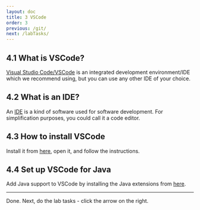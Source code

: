 ```yaml
---
layout: doc
title: 3 VSCode
order: 3
previous: /git/
next: /labTasks/
---
```


## 4.1 What is VSCode?
[Visual Studio Code/VSCode](https://code.visualstudio.com/) is an integrated development environment/IDE which we recommend using, but you can use any other IDE of your choice.

## 4.2 What is an IDE?
An [IDE](https://en.wikipedia.org/wiki/Integrated_development_environment) is a kind of software used for software development. For simplification purposes, you could call it a code editor.

## 4.3 How to install VSCode
Install it from [here](https://code.visualstudio.com/), open it, and follow the instructions.

## 4.4 Set up VSCode for Java
Add Java support to VSCode by installing the Java extensions from [here](vscode:extension/vscjava.vscode-java-pack).

---

Done. Next, do the lab tasks - click the arrow on the right.